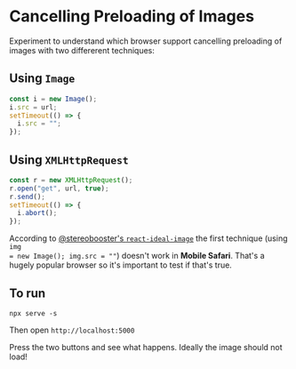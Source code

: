 # Cancelling Preloading of Images

Experiment to understand which browser support cancelling preloading
of images with two differerent techniques:

## Using `Image`

```javascript
const i = new Image();
i.src = url;
setTimeout(() => {
  i.src = "";
});
```

## Using `XMLHttpRequest`

```javascript
const r = new XMLHttpRequest();
r.open("get", url, true);
r.send();
setTimeout(() => {
  i.abort();
});
```

According to [@stereobooster's
`react-ideal-image`](https://github.com/stereobooster/react-ideal-image/blob/master/introduction.md#cancel-download) the first technique (using <code>img = new Image(); img.src = ""</code>) doesn't work in <b>Mobile Safari</b>. That's a hugely popular browser so it's important to test if that's true.

## To run

```
npx serve -s
```

Then open `http://localhost:5000`

Press the two buttons and see what happens.
Ideally the image should not load!

